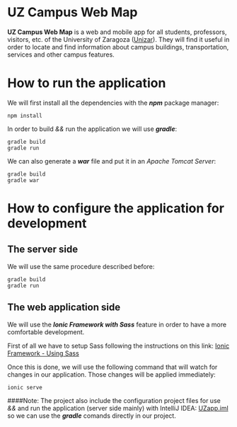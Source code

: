 # UZ Campus Web Map
**UZ Campus Web Map** is a web and mobile app for all students, professors, visitors, etc. of the University of Zaragoza ([Unizar](http://unizar.es/)). They will find it useful in order to locate and find information about campus buildings, transportation, services and other campus features.


# How to run the application

We will first install all the dependencies with the ***npm*** package manager:
```
npm install
```
In order to build *&&* run the application we will use ***gradle***:
```
gradle build
gradle run
```

We can also generate a ***war*** file and put it in an *Apache Tomcat Server*:
```
gradle build
gradle war
```

# How to configure the application for development

## The server side
We will use the same procedure described before:
```
gradle build
gradle run
```

## The web application side
We will use the ***Ionic Framework with Sass*** feature in order to have a more comfortable development.

First of all we have to setup Sass following the instructions on this link: [Ionic Framework - Using Sass](http://ionicframework.com/docs/cli/sass.html)

Once this is done, we will use the following command that will watch for changes in our application. Those changes will be applied immediately:
```
ionic serve
```

####Note:
The project also include the configuration project files for use *&&* and run the application (server side mainly) with IntelliJ IDEA: [UZapp.iml](UZapp.iml) so we can use the ***gradle*** comands directly in our project.
